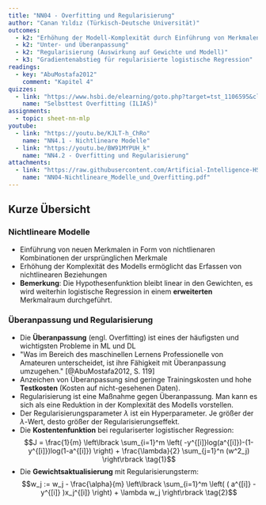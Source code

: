 ```yaml
---
title: "NN04 - Overfitting und Regularisierung"
author: "Canan Yıldız (Türkisch-Deutsche Universität)"
outcomes:
  - k2: "Erhöhung der Modell-Komplexität durch Einführung von Merkmalen höherer Ordnung"
  - k2: "Unter- und Überanpassung"
  - k2: "Regularisierung (Auswirkung auf Gewichte und Modell)"
  - k3: "Gradientenabstieg für regularisierte logistische Regression"
readings:
  - key: "AbuMostafa2012"
    comment: "Kapitel 4"
quizzes:
  - link: "https://www.hsbi.de/elearning/goto.php?target=tst_1106595&client_id=FH-Bielefeld"
    name: "Selbsttest Overfitting (ILIAS)"
assignments:
  - topic: sheet-nn-mlp
youtube:
  - link: "https://youtu.be/KJLT-h_ChRo"
    name: "NN4.1 - Nichtlineare Modelle"
  - link: "https://youtu.be/BW91MYPUH_k"
    name: "NN4.2 - Overfitting und Regularisierung"
attachments:
  - link: "https://raw.githubusercontent.com/Artificial-Intelligence-HSBI-TDU/KI-Vorlesung/master/lecture/nn/files/NN04-Nichtlineare_Modelle_und_Overfitting.pdf"
    name: "NN04-Nichtlineare_Modelle_und_Overfitting.pdf"
---
```



## Kurze Übersicht

### Nichtlineare Modelle
*   Einführung von neuen Merkmalen in Form von nichtlienaren Kombinationen der ursprünglichen Merkmale
*   Erhöhung der Komplexität des Modells ermöglicht das Erfassen von nichtlinearen Beziehungen
*   **Bemerkung**: Die Hypothesenfunktion bleibt linear in den Gewichten, es wird weiterhin logistische Regression in einem **erweiterten** Merkmalraum durchgeführt.

### Überanpassung und Regularisierung

*   Die **Überanpassung** (engl. Overfitting) ist eines der häufigsten und wichtigsten Probleme in ML und DL
*   "Was im Bereich des maschinellen Lernens Professionelle von Amateuren unterscheidet, ist ihre Fähigkeit mit Überanpassung umzugehen." [@AbuMostafa2012, S. 119]
*   Anzeichen von Überanpassung sind geringe Trainingskosten und hohe **Testkosten** (Kosten auf nicht-gesehenen Daten).
*   Regularisierung ist eine Maßnahme gegen Überanpassung. Man kann es sich als eine Reduktion in der Komplexität des Modells vorstellen.
*   Der Regularisierungsparameter $\lambda$ ist ein Hyperparameter. Je größer der $\lambda$-Wert, desto größer der Regularisierungseffekt.
*   Die **Kostentenfunktion** bei regulariserter logistischer Regression:
    $$J = \frac{1}{m} \left\lbrack \sum_{i=1}^m \left( -y^{[i]}log(a^{[i]})-(1-y^{[i]})log(1-a^{[i]}) \right) + \frac{\lambda}{2} \sum_{j=1}^n (w^2_j)  \right\rbrack \tag{1}$$
*   Die **Gewichtsaktualisierung** mit Regularisierungsterm:
    $$w_j := w_j - \frac{\alpha}{m} \left\lbrack \sum_{i=1}^m \left( ( a^{[i]} - y^{[i]} )x_j^{[i]} \right) + \lambda w_j  \right\rbrack \tag{2}$$
